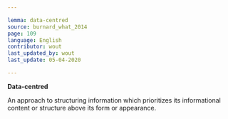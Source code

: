 ```yaml
---

lemma: data-centred
source: burnard_what_2014
page: 109
language: English
contributor: wout
last_updated_by: wout
last_update: 05-04-2020

---
```


**Data-centred**

An approach to structuring information which prioritizes its informational content or structure above its form or appearance.
